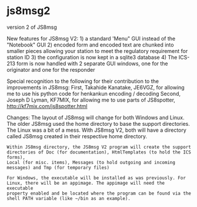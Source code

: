 # js8msg2
version 2 of JS8msg

New features for JS8msg V2:
    1) a standard 'Menu" GUI instead of the "Notebook" GUI
    2) encoded form and encoded text are chunked into smaller pieces allowing your station to meet the regulatory requirement for station ID
    3) the configuration is now kept in a sqlite3 database
    4) The ICS-213 form is now handled with 2 separate GUI windows, one for the originator and one for the responder

Special recognition to the following for their contribution to the improvements in JS8msg:
    First, Takahide Kanatake, JE6VGZ, for allowing me to use his python code for henkankun encoding / decoding
    Second, Joseph D Lyman, KF7MIX, for allowing me to use parts of JS8spotter, http://kf7mix.com/js8spotter.html

Changes:
    The layout of JS8msg will change for both Windows and Linux. The older JS8msg used the home directory to base the support directories. 
    The Linux was a bit of a mess. With JS8msg V2, both will have a directory called JS8msg created in their respective home directory.

    Within JS8msg directory, the JS8msg V2 program will create the support directories of Doc (for documentation), HtmlTemplates (to hold the ICS forms),
    Local (for misc. items), Messages (to hold outgoing and incoming messages) and Tmp (for temporary files)

    For Windows, the executable will be installed as was previously. For Linux, there will be an appimage. The appimage will need the executable
    property enabled and be located where the program can be found via the shell PATH variable (like ~/bin as an example).